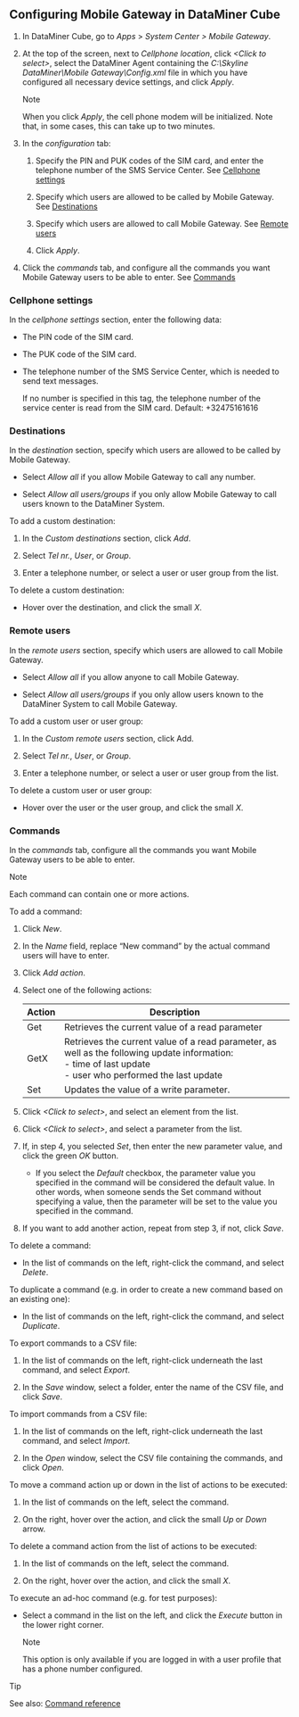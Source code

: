 ## Configuring Mobile Gateway in DataMiner Cube

1. In DataMiner Cube, go to *Apps* > *System Center \> Mobile Gateway*.

2. At the top of the screen, next to *Cellphone location*, click *\<Click to select>*, select the DataMiner Agent containing the *C:\\Skyline DataMiner\\Mobile Gateway\\Config.xml* file in which you have configured all necessary device settings, and click *Apply*.

    > [!NOTE]
    > When you click *Apply*, the cell phone modem will be initialized. Note that, in some cases, this can take up to two minutes.

3. In the *configuration* tab:

    1. Specify the PIN and PUK codes of the SIM card, and enter the telephone number of the SMS Service Center. See [Cellphone settings](#cellphone-settings)

    2. Specify which users are allowed to be called by Mobile Gateway. See [Destinations](#destinations)

    3. Specify which users are allowed to call Mobile Gateway. See [Remote users](#remote-users)

    4. Click *Apply*.

4. Click the *commands* tab, and configure all the commands you want Mobile Gateway users to be able to enter. See [Commands](#commands)

### Cellphone settings

In the *cellphone settings* section, enter the following data:

- The PIN code of the SIM card.

- The PUK code of the SIM card.

- The telephone number of the SMS Service Center, which is needed to send text messages.

    If no number is specified in this tag, the telephone number of the service center is read from the SIM card. Default: +32475161616

### Destinations

In the *destination* section, specify which users are allowed to be called by Mobile Gateway.

- Select *Allow all* if you allow Mobile Gateway to call any number.

- Select *Allow all users/groups* if you only allow Mobile Gateway to call users known to the DataMiner System.

To add a custom destination:

1. In the *Custom destinations* section, click *Add*.

2. Select *Tel nr.*, *User*, or *Group*.

3. Enter a telephone number, or select a user or user group from the list.

To delete a custom destination:

- Hover over the destination, and click the small *X*.

### Remote users

In the *remote users* section, specify which users are allowed to call Mobile Gateway.

- Select *Allow all* if you allow anyone to call Mobile Gateway.

- Select *Allow all users/groups* if you only allow users known to the DataMiner System to call Mobile Gateway.

To add a custom user or user group:

1. In the *Custom remote users* section, click Add.

2. Select *Tel nr.*, *User*, or *Group*.

3. Enter a telephone number, or select a user or user group from the list.

To delete a custom user or user group:

- Hover over the user or the user group, and click the small *X*.

### Commands

In the *commands* tab, configure all the commands you want Mobile Gateway users to be able to enter.

> [!NOTE]
> Each command can contain one or more actions.

To add a command:

1. Click *New*.

2. In the *Name* field, replace “New command” by the actual command users will have to enter.

3. Click *Add action*.

4. Select one of the following actions:

    | Action | Description                                                                                                                                                                                                                                                                                      |
    |----------|--------------------------------------------------------------------------------------------------------------------------------------------------------------------------------------------------------------------------------------------------------------------------------------------------|
    | Get      | Retrieves the current value of a read parameter                                                                                                                                                                                                                                                  |
    | GetX     | Retrieves the current value of a read parameter, as well as the following update information:<br> -  time of last update<br> -  user who performed the last update |
    | Set      | Updates the value of a write parameter.                                                                                                                                                                                                                                                          |

5. Click *\<Click to select>*, and select an element from the list.

6. Click *\<Click to select>*, and select a parameter from the list.

7. If, in step 4, you selected *Set*, then enter the new parameter value, and click the green *OK* button.

    - If you select the *Default* checkbox, the parameter value you specified in the command will be considered the default value. In other words, when someone sends the Set command without specifying a value, then the parameter will be set to the value you specified in the command.

8. If you want to add another action, repeat from step 3, if not, click *Save*.

To delete a command:

- In the list of commands on the left, right-click the command, and select *Delete*.

To duplicate a command (e.g. in order to create a new command based on an existing one):

- In the list of commands on the left, right-click the command, and select *Duplicate*.

To export commands to a CSV file:

1. In the list of commands on the left, right-click underneath the last command, and select *Export*.

2. In the *Save* window, select a folder, enter the name of the CSV file, and click *Save*.

To import commands from a CSV file:

1. In the list of commands on the left, right-click underneath the last command, and select *Import*.

2. In the *Open* window, select the CSV file containing the commands, and click *Open*.

To move a command action up or down in the list of actions to be executed:

1. In the list of commands on the left, select the command.

2. On the right, hover over the action, and click the small *Up* or *Down* arrow.

To delete a command action from the list of actions to be executed:

1. In the list of commands on the left, select the command.

2. On the right, hover over the action, and click the small *X*.

To execute an ad-hoc command (e.g. for test purposes):

- Select a command in the list on the left, and click the *Execute* button in the lower right corner.

    > [!NOTE]
    > This option is only available if you are logged in with a user profile that has a phone number configured.

> [!TIP]
> See also:
> [Command reference](Command_reference.md)
